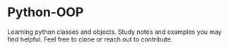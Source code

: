 # Python-OOP
Learning python classes and objects. Study notes and examples you may find helpful. Feel free to clone or reach out to contribute.
